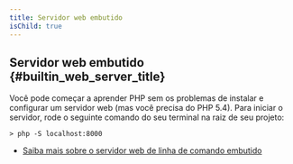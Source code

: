 ```yaml
---
title: Servidor web embutido
isChild: true
---
```


## Servidor web embutido {#builtin_web_server_title}

Você pode começar a aprender PHP sem os problemas de instalar e configurar um servidor web (mas você precisa do PHP 5.4). Para iniciar o servidor, rode o seguinte comando do seu terminal na raiz de seu projeto:

    > php -S localhost:8000

* [Saiba mais sobre o servidor web de linha de comando embutido][cli-server]

[cli-server]: http://www.php.net/manual/en/features.commandline.webserver.php
